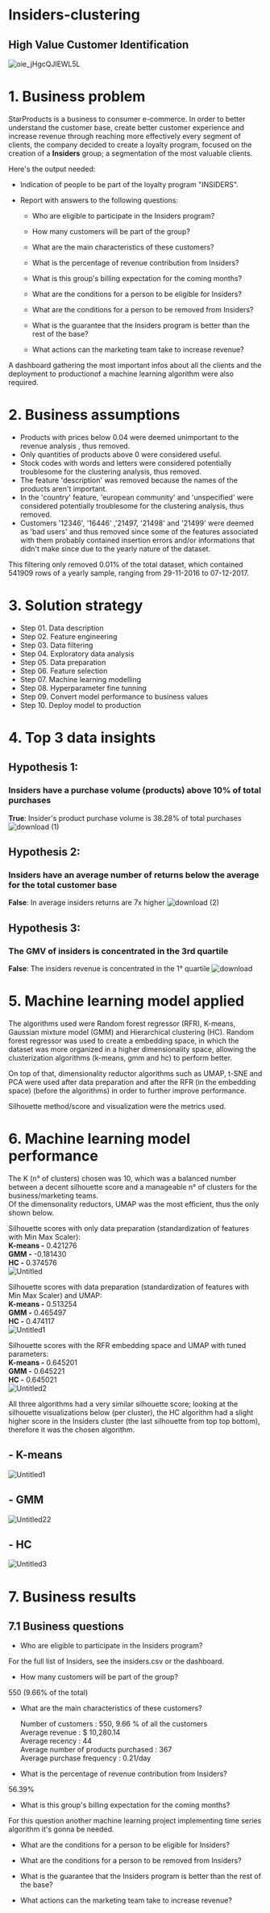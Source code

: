 # Insiders-clustering

## High Value Customer Identification
![oie_jHgcQJlEWL5L](https://github.com/Soturno95/Insiders-clustering/assets/95311171/995e5c97-7370-466d-ad32-83e8c923b479)

# **1. Business problem**
StarProducts is a business to consumer e-commerce. In order to better understand the customer base, create better customer experience and increase revenue through reaching more effectively every segment of clients, the company decided to create a loyalty program, focused on the creation of a **Insiders** group; a segmentation of the most valuable clients. 

Here's the output needed:

- Indication of people to be part of the loyalty program "INSIDERS".

- Report with answers to the following questions:

  - Who are eligible to participate in the Insiders program?

  - How many customers will be part of the group?

  - What are the main characteristics of these customers?

  - What is the percentage of revenue contribution from Insiders?

  - What is this group's billing expectation for the coming months?

  - What are the conditions for a person to be eligible for Insiders?

  - What are the conditions for a person to be removed from Insiders?

  - What is the guarantee that the Insiders program is better than the rest of the base?

  - What actions can the marketing team take to increase revenue?

A dashboard gathering the most important infos about all the clients and the deployment to productionof a machine learning algorithm were also required. 

# **2. Business assumptions**
- Products with prices below 0.04 were deemed unimportant to the revenue analysis , thus removed.
- Only quantities  of products above 0 were considered useful.
- Stock codes with words and letters were considered potentially troublesome for the clustering analysis, thus removed.
- The feature 'description' was removed because the names of the products aren't important.
- In the 'country' feature, 'european community' and 'unspecified' were considered potentially troublesome for the clustering analysis, thus removed.
- Customers '12346', '16446' ,'21497, '21498' and '21499' were deemed as 'bad users' and thus removed since some of the features associated with them probably contained insertion errors and/or informations that didn't make since due to the yearly nature of the dataset. 

This filtering only removed 0.01% of the total dataset, which contained 541909 rows of a yearly sample, ranging from 29-11-2016 to 07-12-2017.

# **3. Solution strategy**

- Step 01. Data description
- Step 02. Feature engineering
- Step 03. Data filtering
- Step 04. Exploratory data analysis
- Step 05. Data preparation
- Step 06. Feature selection
- Step 07. Machine learning modelling
- Step 08. Hyperparameter fine tunning
- Step 09. Convert model performance to business values
- Step 10. Deploy model to production

# **4. Top 3 data insights**

## Hypothesis 1:
### Insiders have a purchase volume (products) above 10% of total purchases
**True**: Insider's product purchase volume is 38.28% of total purchases
![download (1)](https://github.com/Soturno95/Insiders-clustering/assets/95311171/dc2e8d69-fe96-4231-a076-9f34147b9acf)

## Hypothesis 2:  
### Insiders have an average number of returns below the average for the total customer base
**False**: In average insiders returns are 7x higher
![download (2)](https://github.com/Soturno95/Insiders-clustering/assets/95311171/5eb1ee1c-0476-42ed-83ea-e749770c39bb)

## Hypothesis 3:
### The GMV of insiders is concentrated in the 3rd quartile
**False**: The insiders revenue is concentrated in the 1° quartile
![download](https://github.com/Soturno95/Insiders-clustering/assets/95311171/ed986d33-a07e-4159-a343-377707164a64)

# **5. Machine learning model applied**

The algorithms used were Random forest regressor (RFR), K-means, Gaussian mixture model (GMM) and Hierarchical clustering (HC). Random forest regressor was used to create a embedding space, in which the dataset was more organized in a higher dimensionality space, allowing the clusterization algorithms (k-means, gmm and hc) to perform better.

On top of that, dimensionality reductor algorithms such as UMAP, t-SNE and PCA were used after data preparation and after the RFR (in the embedding space) (before the  algorithms) in order to further improve performance.

Silhouette method/score and visualization were the metrics used.

# **6. Machine learning model performance**

The K (n° of clusters) chosen was 10, which was a balanced number between a decent silhouette score and a manageable n° of clusters for the business/marketing teams.    
Of the dimensonality reductors, UMAP was the most efficient, thus the only shown below.    

Silhouette scores with only data preparation (standardization of features with Min Max Scaler):    
**K-means -** 0.421276   
**GMM -** -0.181430   
**HC -** 0.374576   
![Untitled](https://github.com/Soturno95/Insiders-clustering/assets/95311171/04ddfa48-82c8-4d9f-830f-16c4924ce848)   

Silhouette scores with data preparation (standardization of features with Min Max Scaler) and UMAP:   
**K-means -** 0.513254   
**GMM -** 0.465497   
**HC -** 0.474117   
![Untitled1](https://github.com/Soturno95/Insiders-clustering/assets/95311171/ea93be1b-581e-4007-824b-67e2e2f43fed)   

Silhouette scores with the RFR embedding space and UMAP with tuned parameters:      
**K-means -** 0.645201   
**GMM -** 0.645221   
**HC -** 0.645021    
![Untitled2](https://github.com/Soturno95/Insiders-clustering/assets/95311171/0699b854-c55e-4a95-946a-35e7bf268b8a)     


All three algorithms had a very similar silhouette score; looking at the silhouette visualizations below (per cluster), the HC algorithm had a slight higher score in the Insiders cluster (the last silhouette from top top bottom), therefore it was the chosen algorithm.   

## - K-means
![Untitled1](https://github.com/Soturno95/Insiders-clustering/assets/95311171/6f340531-4e65-42e0-8688-b75ad58e1702)

## - GMM 
![Untitled22](https://github.com/Soturno95/Insiders-clustering/assets/95311171/d0709bec-ca93-46a2-891e-9ad09f978bfd)

## - HC 
![Untitled3](https://github.com/Soturno95/Insiders-clustering/assets/95311171/47dc157f-fe53-4b00-aa03-e7b094a3a10a)

# **7. Business results**

## **7.1 Business questions**

- Who are eligible to participate in the Insiders program?   

For the full list of Insiders, see the insiders.csv or the dashboard.    

- How many customers will be part of the group?    

550 (9.66% of the total)    

- What are the main characteristics of these customers?    
 
  Number of customers : 550, 9.66 % of all the customers    
  Average revenue : $ 10,280.14      
  Average recency : 44    
  Average number of products purchased : 367   
  Average purchase frequency : 0.21/day     

- What is the percentage of revenue contribution from Insiders?

56.39%

- What is this group's billing expectation for the coming months?   

For this question another machine learning project implementing time series algorithm it's gonna be needed.     

- What are the conditions for a person to be eligible for Insiders?

- What are the conditions for a person to be removed from Insiders?

- What is the guarantee that the Insiders program is better than the rest of the base?

- What actions can the marketing team take to increase revenue?






